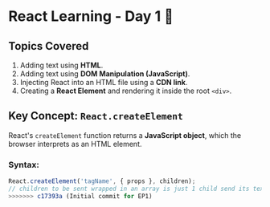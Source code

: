 
# React Learning - Day 1 🚀  

## Topics Covered  
1. Adding text using **HTML**.  
2. Adding text using **DOM Manipulation (JavaScript)**.  
3. Injecting React into an HTML file using a **CDN link**.  
4. Creating a **React Element** and rendering it inside the root `<div>`.  

## Key Concept: `React.createElement`  
React's `createElement` function returns a **JavaScript object**, which the browser interprets as an HTML element.  

### Syntax:  
```jsx
React.createElement('tagName', { props }, children);
// children to be sent wrapped in an array is just 1 child send its text
>>>>>>> c17393a (Initial commit for EP1)
